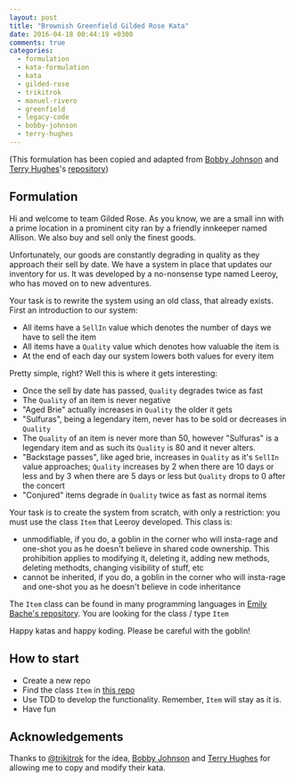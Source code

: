 ```yaml
---
layout: post
title: "Brownish Greenfield Gilded Rose Kata"
date: 2016-04-18 00:44:19 +0300
comments: true
categories:
  - formulation
  - kata-formulation
  - kata
  - gilded-rose
  - trikitrok
  - manuel-rivero
  - greenfield
  - legacy-code
  - bobby-johnson
  - terry-hughes
---
```


(This formulation has been copied and adapted from [Bobby Johnson][notmyself] and [Terry Hughes][terryhughes]'s [repository](https://github.com/NotMyself/GildedRose))

## Formulation

Hi and welcome to team Gilded Rose. As you know, we are a small inn with a prime location in a prominent city ran by a friendly innkeeper named Allison. We also buy and sell only the finest goods. 

Unfortunately, our goods are constantly degrading in quality as they approach their sell by date. We have a system in place that updates our inventory for us. It was developed by a no-nonsense type named Leeroy, who has moved on to new adventures. 

Your task is to rewrite the system using an old class, that already exists.
First an introduction to our system:

- All items have a ``SellIn`` value which denotes the number of days we have to sell the item
- All items have a ``Quality`` value which denotes how valuable the item is
- At the end of each day our system lowers both values for every item

Pretty simple, right? Well this is where it gets interesting:

- Once the sell by date has passed, ``Quality`` degrades twice as fast
- The ``Quality`` of an item is never negative
- "Aged Brie" actually increases in ``Quality`` the older it gets
- "Sulfuras", being a legendary item, never has to be sold or decreases in ``Quality``
- The ``Quality`` of an item is never more than 50, however "Sulfuras" is a legendary item and as such its ``Quality`` is 80 and it never alters.
- "Backstage passes", like aged brie, increases in ``Quality`` as it's ``SellIn`` value approaches; ``Quality`` increases by 2 when there are 10 days or less and by 3 when there are 5 days or less but ``Quality`` drops to 0 after the concert
- "Conjured" items degrade in ``Quality`` twice as fast as normal items

Your task is to create the system from scratch, with only a restriction: you must use the class ``Item`` that Leeroy developed. This class is:

  * unmodifiable, if you do, a goblin in the corner who will insta-rage and one-shot you as he doesn't believe in shared code ownership. This prohibition applies to modifying it, deleting it, adding new methods, deleting methodts, changing visibility of stuff, etc
  * cannot be inherited, if you do, a goblin in the corner who will insta-rage and one-shot you as he doesn't believe in code inheritance

The ``Item`` class can be found in many programming languages in [Emily Bache's repository][emilys-repo]. You are looking for the class / type ``Item``

Happy katas and happy koding. Please be careful with the goblin!

## How to start

  * Create a new repo
  * Find the class ``Item`` in [this repo][emilys-repo]
  * Use TDD to develop the functionality. Remember, ``Item`` will stay as it is.
  * Have fun

## Acknowledgements

Thanks to [@trikitrok][trikitrok] for the idea, [Bobby Johnson][notmyself] and [Terry Hughes][terryhughes] for allowing me to copy and modify their kata.

[emilys-repo]: https://github.com/emilybache/GildedRose-Refactoring-Kata
[trikitrok]: https://twitter.com/@trikitrok
[notmyself]: https://twitter.com/NotMyself
[terryhughes]: https://twitter.com/TerryHughes

